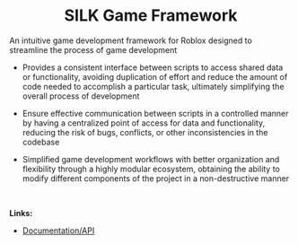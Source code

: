 <div align='center'>
  <h1>SILK Game Framework</h1>
</div>

An intuitive game development framework for Roblox designed to streamline the process of game development

- Provides a consistent interface between scripts to access shared data or functionality, avoiding duplication of effort and reduce the amount of code needed to accomplish a particular task, ultimately simplifying the overall process of development

- Ensure effective communication between scripts in a controlled manner by having a centralized point of access for data and functionality, reducing the risk of bugs, conflicts, or other inconsistencies in the codebase

- Simplified game development workflows with better organization and flexibility through a highly modular ecosystem, obtaining the ability to modify different components of the project in a non-destructive manner

<br>

**Links:**

- <a href=https://wicked-wlzard.github.io/silk/ target=_blank>Documentation/API</a>